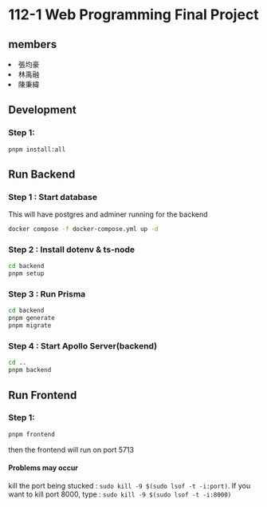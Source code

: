 # 112-1 Web Programming Final Project

## members
<nl>
<li>張均豪</li>
<li>林禹融</li>
<li>陳秉緯</li>
</nl>

## Development
### Step 1:
```sh
pnpm install:all
```

## Run Backend
### Step 1 : Start database

This will have postgres and adminer running for the backend

```sh
docker compose -f docker-compose.yml up -d
```

### Step 2 : Install dotenv & ts-node

```sh
cd backend
pnpm setup
```

### Step 3 : Run Prisma

```sh
cd backend
pnpm generate
pnpm migrate
```

### Step 4 : Start Apollo Server(backend)

```sh
cd ..
pnpm backend
```

## Run Frontend
### Step 1:
```sh
pnpm frontend
```
then the frontend will run on port 5713

#### Problems may occur
kill the port being stucked : `sudo kill -9 $(sudo lsof -t -i:port)`. If you want to kill port 8000, type : `sudo kill -9 $(sudo lsof -t -i:8000)`

